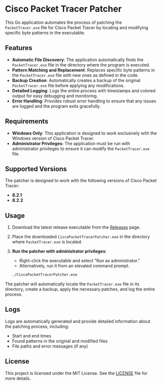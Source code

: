# Cisco Packet Tracer Patcher

This Go application automates the process of patching the `PacketTracer.exe` file for Cisco Packet Tracer by locating and modifying specific byte patterns in the executable.

## Features

- **Automatic File Discovery**: The application automatically finds the `PacketTracer.exe` file in the directory where the program is executed.
- **Pattern Matching and Replacement**: Replaces specific byte patterns in the `PacketTracer.exe` file with new ones as defined in the code.
- **Backup Creation**: Automatically creates a backup of the original `PacketTracer.exe` file before applying any modifications.
- **Detailed Logging**: Logs the entire process with timestamps and colored output for easy debugging and monitoring.
- **Error Handling**: Provides robust error handling to ensure that any issues are logged and the program exits gracefully.

## Requirements

- **Windows Only**: This application is designed to work exclusively with the Windows version of Cisco Packet Tracer.
- **Administrator Privileges**: The application must be run with administrator privileges to ensure it can modify the `PacketTracer.exe` file.

## Supported Versions

The patcher is designed to work with the following versions of Cisco Packet Tracer:
- **8.2.1**
- **8.2.2**

## Usage

1. Download the latest release executable from the [Releases](https://github.com/DanteLorenzo/CiscoPacketTracerPatch/releases) page.

2. Place the downloaded `CiscoPacketTracerPatcher.exe` in the directory where `PacketTracer.exe` is located.

3. **Run the patcher with administrator privileges**:
    - Right-click the executable and select "Run as administrator."
    - Alternatively, run it from an elevated command prompt.

    ```sh
    ./CiscoPacketTracerPatcher.exe
    ```

The patcher will automatically locate the `PacketTracer.exe` file in its directory, create a backup, apply the necessary patches, and log the entire process.

## Logs

Logs are automatically generated and provide detailed information about the patching process, including:
- Start and end times
- Found patterns in the original and modified files
- File paths and error messages (if any)

## License

This project is licensed under the MIT License. See the [LICENSE](LICENSE) file for more details.
